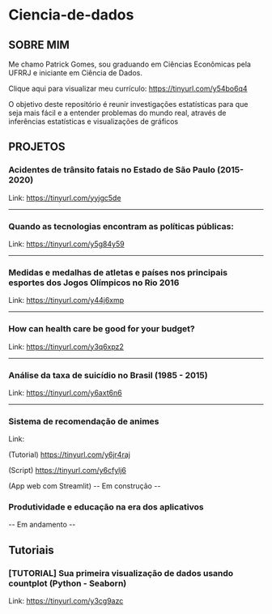 # Ciencia-de-dados


## SOBRE MIM
  Me chamo Patrick Gomes, sou graduando em Ciências Econômicas pela UFRRJ e iniciante em Ciência de Dados.
  
  Clique aqui para visualizar meu currículo: https://tinyurl.com/y54bo6q4



  O objetivo deste repositório é reunir investigações estatísticas para que seja mais fácil e a entender problemas do mundo real, através de inferências estatísticas e visualizações de gráficos


## PROJETOS

### Acidentes de trânsito fatais no Estado de São Paulo (2015-2020)
Link: https://tinyurl.com/yyjgc5de

_________________________________________________________________________________________________________________________________________________________________________________
### Quando as tecnologias encontram as políticas públicas:
Link: https://tinyurl.com/y5g84y59

________________________________________________________________________________________________________________________________________________________________________________

### Medidas e medalhas de atletas e países nos principais esportes dos Jogos Olímpicos no Rio 2016
Link: https://tinyurl.com/y44j6xmp

_________________________________________________________________________________________________________________________________________________________________________________
### How can health care be good for your budget?
Link: https://tinyurl.com/y3q6xpz2

_________________________________________________________________________________________________________________________________________________________________________________

### Análise da taxa de suicídio no Brasil (1985 - 2015)
Link: https://tinyurl.com/y6axt6n6

_________________________________________________________________________________________________________________________________________________________________________________

### Sistema de recomendação de animes
Link:

(Tutorial) https://tinyurl.com/y6jr4raj

(Script) https://tinyurl.com/y6cfylj6

(App web com Streamlit) -- Em construção --

### Produtividade e educação na era dos aplicativos
-- Em andamento --

## Tutoriais

### [TUTORIAL] Sua primeira visualização de dados usando countplot (Python - Seaborn)
Link: https://tinyurl.com/y3cg9azc
